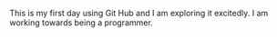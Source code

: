 This is my first day using Git Hub and I am exploring it excitedly. I am working towards being a programmer.
